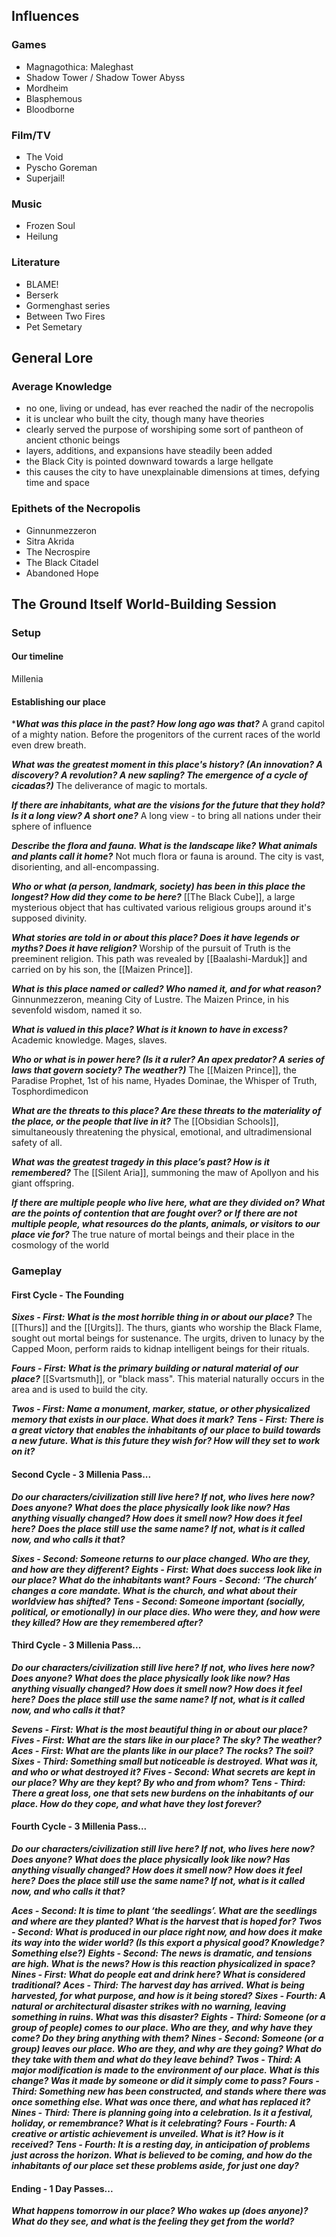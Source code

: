 ## Influences
### Games
- Magnagothica: Maleghast
- Shadow Tower / Shadow Tower Abyss
- Mordheim
- Blasphemous
- Bloodborne
### Film/TV
- The Void
- Pyscho Goreman
- Superjail!
### Music
- Frozen Soul
- Heilung
### Literature
- BLAME!
- Berserk
- Gormenghast series
- Between Two Fires
- Pet Semetary
## General Lore

### Average Knowledge
- no one, living or undead, has ever reached the nadir of the necropolis
- it is unclear who built the city, though many have theories
- clearly served the purpose of worshiping some sort of pantheon of ancient cthonic beings
- layers, additions, and expansions have steadily been added
- the Black City is pointed downward towards a large hellgate
- this causes the city to have unexplainable dimensions at times, defying time and space
### Epithets of the Necropolis
- Ginnunmezzeron
- Sitra Akrida
- The Necrospire
- The Black Citadel
- Abandoned Hope
## The Ground Itself World-Building Session

### Setup
#### Our timeline
Millenia
#### Establishing our place
****What was this place in the past? How long ago was that?***
A grand capitol of a mighty nation. Before the progenitors of the current races of the world even drew breath.

***What was the greatest moment in this place's history? (An innovation? A discovery? A revolution? A new sapling? The emergence of a cycle of cicadas?)***
The deliverance of magic to mortals.

***If there are inhabitants, what are the visions for the future that they hold? Is it a long view? A short one?***
A long view - to bring all nations under their sphere of influence

***Describe the flora and fauna. What is the landscape like? What animals and plants call it home?***
Not much flora or fauna is around. The city is vast, disorienting, and all-encompassing.

***Who or what (a person, landmark, society) has been in this place the longest? How did they come to be here?***
[[The Black Cube]], a large mysterious object that has cultivated various religious groups around it's supposed divinity.

***What stories are told in or about this place? Does it have legends or myths? Does it have religion?***
Worship of the pursuit of Truth is the preeminent religion. This path was revealed by [[Baalashi-Marduk]] and carried on by his son, the [[Maizen Prince]].

***What is this place named or called? Who named it, and for what reason?***
Ginnunmezzeron, meaning City of Lustre. The Maizen Prince, in his sevenfold wisdom, named it so.

***What is valued in this place? What is it known to have in excess?***
Academic knowledge. Mages, slaves.

***Who or what is in power here? (Is it a ruler? An apex predator? A series of laws that govern society? The weather?)***
The [[Maizen Prince]], the Paradise Prophet, 1st of his name, Hyades Dominae, the Whisper of Truth, Tosphordimedicon

***What are the threats to this place? Are these threats to the materiality of the place, or the people that live in it?***
The [[Obsidian Schools]], simultaneously threatening the physical, emotional, and ultradimensional safety of all.

***What was the greatest tragedy in this place’s past? How is it remembered?***
The [[Silent Aria]], summoning the maw of Apollyon and his giant offspring.

***If there are multiple people who live here, what are they divided on? What are the points of contention that are fought over? or If there are not multiple people, what resources do the plants, animals, or visitors to our place vie for?***
The true nature of mortal beings and their place in the cosmology of the world
### Gameplay
#### First Cycle - The Founding
***Sixes -  First: What is the most horrible thing in or about our place?***
The [[Thurs]] and the [[Urgits]]. The thurs, giants who worship the Black Flame, sought out mortal beings for sustenance. The urgits, driven to lunacy by the Capped Moon, perform raids to kidnap intelligent beings for their rituals.

***Fours - First: What is the primary building or natural material of our place?***
[[Svartsmuth]], or "black mass". This material naturally occurs in the area and is used to build the city.

***Twos - First: Name a monument, marker, statue, or other physicalized memory that exists in our place. What does it mark?***
***Tens - First: There is a great victory that enables the inhabitants of our place to build towards a new future. What is this future they wish for? How will they set to work on it?***
#### Second Cycle - 3 Millenia Pass...
***Do our characters/civilization still live here? If not, who lives here now? Does anyone?***
***What does the place physically look like now? Has anything visually changed? How does it smell now? How does it feel here?***
***Does the place still use the same name? If not, what is it called now, and who calls it that?***

***Sixes - Second: Someone returns to our place changed. Who are they, and how are they different?***
***Eights - First: What does success look like in our place? What do the inhabitants want?***
***Fours - Second: ‘The church’ changes a core mandate. What is the church, and what about their worldview has shifted?***
***Tens - Second: Someone important (socially, political, or emotionally) in our place dies. Who were they, and how were they killed? How are they remembered after?***
#### Third Cycle - 3 Millenia Pass...
***Do our characters/civilization still live here? If not, who lives here now? Does anyone?***
***What does the place physically look like now? Has anything visually changed? How does it smell now? How does it feel here?***
***Does the place still use the same name? If not, what is it called now, and who calls it that?***

***Sevens - First: What is the most beautiful thing in or about our place?***
***Fives - First: What are the stars like in our place? The sky? The weather?***
***Aces - First:  What are the plants like in our place? The rocks? The soil?***
***Sixes - Third: Something small but noticeable is destroyed. What was it, and who or what destroyed it?***
***Fives - Second: What secrets are kept in our place? Why are they kept? By who and from whom?***
***Tens - Third: There a great loss, one that sets new burdens on the inhabitants of our place. How do they cope, and what have they lost forever?***
#### Fourth Cycle - 3 Millenia Pass...
***Do our characters/civilization still live here? If not, who lives here now? Does anyone?***
***What does the place physically look like now? Has anything visually changed? How does it smell now? How does it feel here?***
***Does the place still use the same name? If not, what is it called now, and who calls it that?***

***Aces - Second: It is time to plant ‘the seedlings’. What are the seedlings and where are they planted? What is the harvest that is hoped for?***
***Twos - Second: What is produced in our place right now, and how does it make its way into the wider world? (Is this export a physical good? Knowledge? Something else?)***
***Eights - Second: The news is dramatic, and tensions are high. What is the news? How is this reaction physicalized in space?***
***Nines - First: What do people eat and drink here? What is considered traditional?***
***Aces - Third: The harvest day has arrived. What is being harvested, for what purpose, and how is it being stored?***
***Sixes - Fourth: A natural or architectural disaster strikes with no warning, leaving something in ruins. What was this disaster?***
***Eights - Third: Someone (or a group of people) comes to our place. Who are they, and why have they come? Do they bring anything with them?***
***Nines - Second: Someone (or a group) leaves our place. Who are they, and why are they going? What do they take with them and what do they leave behind?***
***Twos - Third: A major modification is made to the environment of our place. What is this change? Was it made by someone or did it simply come to pass?***
***Fours - Third: Something new has been constructed, and stands where there was once something else. What was once there, and what has replaced it?***
***Nines - Third: There is planning going into a celebration. Is it a festival, holiday, or remembrance? What is it celebrating?***
***Fours - Fourth: A creative or artistic achievement is unveiled. What is it? How is it received?***
***Tens - Fourth: It is a resting day, in anticipation of problems just across the horizon. What is believed to be coming, and how do the inhabitants of our place set these problems aside, for just one day?***
#### Ending - 1 Day Passes...
***What happens tomorrow in our place? Who wakes up (does anyone)? What do they see, and what is the feeling they get from the world?***